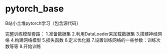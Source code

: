 # pytorch_base
B站小土堆pytorch学习（包含源代码）

完整训练模型套路：
1.准备数据集
2.利用DataLoader来加载数据集
3.搭建神经网络
4.构建网络模型
5.损失函数
6.定义优化器
7.设置训练网络的一些参数：训练次数等等
8.开始训练
